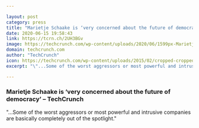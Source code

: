 ```yaml
---

layout: post
category: press
title: "Marietje Schaake is ‘very concerned about the future of democracy’"
date: 2020-06-15 19:58:43
link: https://tcrn.ch/2UH3BGv
image: https://techcrunch.com/wp-content/uploads/2020/06/1599px-Marietje_Schaake_Columbia.jpg?w=600
domain: techcrunch.com
author: "TechCrunch"
icon: https://techcrunch.com/wp-content/uploads/2015/02/cropped-cropped-favicon-gradient.png?w=180
excerpt: "\"...Some of the worst aggressors or most powerful and intrusive companies are basically completely out of the spotlight.\""

---
```


### Marietje Schaake is ‘very concerned about the future of democracy’ – TechCrunch

"...Some of the worst aggressors or most powerful and intrusive companies are basically completely out of the spotlight."